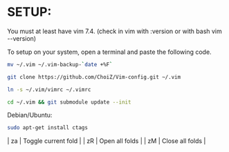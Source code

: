 # SETUP:

You must at least have vim 7.4. (check in vim with :version or with bash vim --version)

To setup on your system, open a terminal and paste the following code.

```bash
mv ~/.vim ~/.vim-backup-`date +%F`

git clone https://github.com/ChoiZ/Vim-config.git ~/.vim

ln -s ~/.vim/vimrc ~/.vimrc

cd ~/.vim && git submodule update --init
```

Debian/Ubuntu:
```bash
sudo apt-get install ctags
```

| za | Toggle current fold |
| zR | Open all folds |
| zM | Close all folds |
